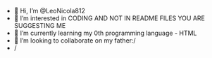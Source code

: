 - 👋 Hi, I’m @LeoNicola812
- 👀 I’m interested in CODING AND NOT IN README FILES YOU ARE SUGGESTING ME
- 🌱 I’m currently learning my 0th programming language - HTML
- 💞️ I’m looking to collaborate on my father:/
- /

<!---
LeoNicola812/LeoNicola812 is a ✨ special ✨ repository because its `README.md` (this file) appears on your GitHub profile.
You can click the Preview link to take a look at your changes.
--->
